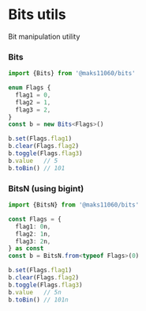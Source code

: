 # Bits utils

 <!-- https://jsr.io/docs/badges -->
[JSR]: https://jsr.io/@maks11060/bits
[JSR badge]: https://jsr.io/badges/@maks11060/bits
<!-- https://docs.github.com/en/actions/monitoring-and-troubleshooting-workflows/adding-a-workflow-status-badge -->
[CI]: https://github.com/maks11060/bits/actions/workflows/ci.yml
[CI badge]: https://github.com/maks11060/bits/actions/workflows/ci.yml/badge.svg

Bit manipulation utility

### Bits
```ts
import {Bits} from '@maks11060/bits'

enum Flags {
  flag1 = 0,
  flag2 = 1,
  flag3 = 2,
}
const b = new Bits<Flags>()

b.set(Flags.flag1)
b.clear(Flags.flag2)
b.toggle(Flags.flag3)
b.value   // 5
b.toBin() // 101
```

### BitsN (using bigint)
```ts
import {BitsN} from '@maks11060/bits'

const Flags = {
  flag1: 0n,
  flag2: 1n,
  flag3: 2n,
} as const
const b = BitsN.from<typeof Flags>(0)

b.set(Flags.flag1)
b.clear(Flags.flag2)
b.toggle(Flags.flag3)
b.value   // 5n
b.toBin() // 101n
```
